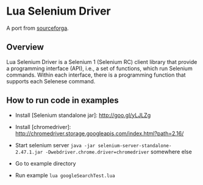 # Lua Selenium Driver

A port from [sourceforga][source].

## Overview

Lua Selenium Driver is a Selenium 1 (Selenium RC) client library that provide
a programming interface (API), i.e., a set of functions, which run Selenium
commands. Within each interface, there is a programming function that supports
each Selenese command.

## How to run code in examples

* Install [Selenium standalone jar]: http://goo.gl/yLJLZg

* Install [chromedriver]: http://chromedriver.storage.googleapis.com/index.html?path=2.16/

* Start selenium server
```java -jar selenium-server-standalone-2.47.1.jar -Dwebdriver.chrome.driver=chromedriver```
somewhere else

* Go to example directory 

* Run example ```lua googleSearchTest.lua```

[source]: http://luaselenium.sourceforge.net/index.html
